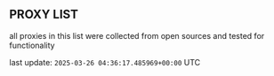 ## PROXY LIST

all proxies in this list were collected from open sources and tested for functionality

last update: `2025-03-26 04:36:17.485969+00:00` UTC